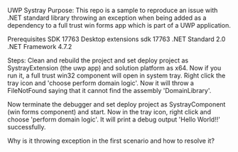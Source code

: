 UWP Systray
Purpose: This repo is a sample to reproduce an issue with .NET standard library throwing an exception when being added as a dependency to a full trust win forms app which is part of a UWP application.

Prerequisites
SDK 17763
Desktop extensions sdk 17763
.NET Standard 2.0
.NET Framework 4.7.2


Steps:
Clean and rebuild the project and set deploy project as SystrayExtension (the uwp app) and solution platform as x64.
Now if you run it, a full trust win32 component will open in system tray.
Right click the tray icon and 'choose perform domain logic'.
Now it will throw a FileNotFound saying that it cannot find the assembly 'DomainLibrary'.


Now terminate the debugger and set deploy project as SystrayComponent (win forms component) and start.
Now in the tray icon, right click and choose 'perform domain logic'.
It will print a debug output 'Hello World!!' successfully.


Why is it throwing exception in the first scenario and how to resolve it?
